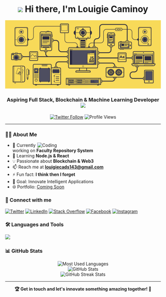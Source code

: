 <h1 align="center">
  <img src="https://media.giphy.com/media/hvRJCLFzcasrR4ia7z/giphy.gif" width="30px"/> 
  Hi there, I'm Louigie Caminoy
</h1>

<div align="center">
  <img src="https://raw.githubusercontent.com/muhammadnurulahsan/muhammadnurulahsan/main/ahsan.gif" alt="banner" width="800"/>
</div>

<h3 align="center">
  Aspiring Full Stack, Blockchain & Machine Learning Developer
  <img src="https://media.giphy.com/media/WUlplcMpOCEmTGBtBW/giphy.gif" width="30">
</h3>

<p align="center">
  <a href="https://twitter.com/louie_owe"><img src="https://img.shields.io/twitter/follow/louie_owe?logo=twitter&style=for-the-badge" alt="Twitter Follow"/></a>
  <img src="https://komarev.com/ghpvc/?username=louiecads&style=for-the-badge&color=blue" alt="Profile Views"/>
</p>

---

### 👨‍💻 About Me

<img align="right" alt="Coding" width="400" src="https://camo.githubusercontent.com/4d9f5ecceb711eec6e2018f38a5677dc657c9738d4a65ba3b928c41c0a45b439/68747470733a2f2f6d69726f2e6d656469756d2e636f6d2f6d61782f313336302f302a37513379765349765f7430696f4a2d5a2e676966">

- 🔭 Currently working on **Faculty Repository System**
- 🌱 Learning **Node.js & React**
- 💡 Passionate about **Blockchain & Web3**
- 📫 Reach me at **louigiecads143@gmail.com**
- ⚡ Fun fact: **I think then I forget**
- 🎯 Goal: Innovate Intelligent Applications
- 🌐 Portfolio: [Coming Soon](#)

### 🤝 Connect with me

<p align="left">
  <a href="https://twitter.com/louie_owe" target="_blank"><img align="center" src="https://raw.githubusercontent.com/rahuldkjain/github-profile-readme-generator/master/src/images/icons/Social/twitter.svg" alt="Twitter" height="30" width="40" /></a>
  <a href="https://linkedin.com/in/louie1221" target="_blank"><img align="center" src="https://raw.githubusercontent.com/rahuldkjain/github-profile-readme-generator/master/src/images/icons/Social/linked-in-alt.svg" alt="LinkedIn" height="30" width="40" /></a>
  <a href="https://stackoverflow.com/users/17355629" target="_blank"><img align="center" src="https://raw.githubusercontent.com/rahuldkjain/github-profile-readme-generator/master/src/images/icons/Social/stack-overflow.svg" alt="Stack Overflow" height="30" width="40" /></a>
  <a href="https://fb.com/louielocktorius21" target="_blank"><img align="center" src="https://raw.githubusercontent.com/rahuldkjain/github-profile-readme-generator/master/src/images/icons/Social/facebook.svg" alt="Facebook" height="30" width="40" /></a>
  <a href="https://instagram.com/louie.21_" target="_blank"><img align="center" src="https://raw.githubusercontent.com/rahuldkjain/github-profile-readme-generator/master/src/images/icons/Social/instagram.svg" alt="Instagram" height="30" width="40" /></a>
</p>

### 🛠️ Languages and Tools

<p align="left">
  <img src="https://skillicons.dev/icons?i=cpp,java,html,css,figma,js,php,mysql,git,cs,nodejs,express,react&perline=10" />
</p>

### 📊 GitHub Stats

<div align="center">
  <img src="https://github-readme-stats.vercel.app/api/top-langs?username=louiecads&show_icons=true&locale=en&layout=compact&theme=radical" alt="Most Used Languages" />
</div>

<div align="center">
  <img src="https://github-readme-stats.vercel.app/api?username=louiecads&show_icons=true&locale=en&theme=radical" alt="GitHub Stats" />
</div>

<div align="center">
  <img src="https://github-readme-streak-stats.herokuapp.com/?user=louiecads&theme=radical" alt="GitHub Streak Stats" />
</div>

---

<div align="center">
  <b>🏆 Get in touch and let's innovate something amazing together! 🚀</b>
</div>
